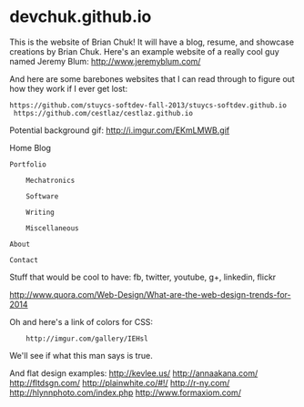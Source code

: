 devchuk.github.io
=================

This is the website of Brian Chuk! It will have a blog, resume, and showcase creations by Brian Chuk.
Here's an example website of a really cool guy named Jeremy Blum: http://www.jeremyblum.com/

And here are some barebones websites that I can read through to figure out how they work if I ever get lost:

	https://github.com/stuycs-softdev-fall-2013/stuycs-softdev.github.io
	 https://github.com/cestlaz/cestlaz.github.io

Potential background gif: http://i.imgur.com/EKmLMWB.gif

Home
	Blog

	Portfolio

		Mechatronics

		Software

		Writing

	    Miscellaneous

	About

	Contact


Stuff that would be cool to have: fb, twitter, youtube, g+, linkedin, flickr

http://www.quora.com/Web-Design/What-are-the-web-design-trends-for-2014

Oh and here's a link of colors for CSS:

		http://imgur.com/gallery/IEHsl

We'll see if what this man says is true.

And flat design examples:
		http://kevlee.us/
		http://annaakana.com/
		http://fltdsgn.com/
		http://plainwhite.co/#!/
		http://r-ny.com/
		http://hlynnphoto.com/index.php
		http://www.formaxiom.com/
